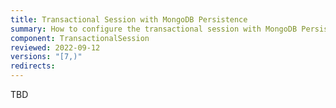 ```yaml
---
title: Transactional Session with MongoDB Persistence
summary: How to configure the transactional session with MongoDB Persistence
component: TransactionalSession
reviewed: 2022-09-12
versions: "[7,)"
redirects:
---
```


TBD